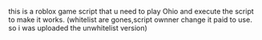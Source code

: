 this is a roblox game script that u need to play Ohio and execute the script to make it works.
(whitelist are gones,script ownner change it paid to use. so i was uploaded the unwhitelist version)
